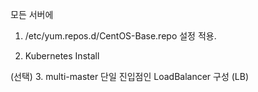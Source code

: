 모든 서버에

1. /etc/yum.repos.d/CentOS-Base.repo 설정 적용.

2. Kubernetes Install

(선택) 3. multi-master 단일 진입점인 LoadBalancer 구성 (LB)
